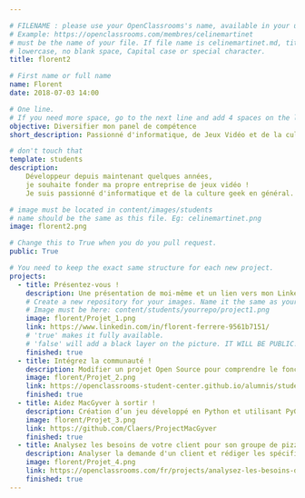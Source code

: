 ```yaml
---

# FILENAME : please use your OpenClassrooms's name, available in your url.
# Example: https://openclassrooms.com/membres/celinemartinet
# must be the name of your file. If file name is celinemartinet.md, title is celinemartinet.
# lowercase, no blank space, Capital case or special character.
title: florent2

# First name or full name
name: Florent
date: 2018-07-03 14:00

# One line.
# If you need more space, go to the next line and add 4 spaces on the left, as in 'description'.
objective: Diversifier mon panel de compétence
short_description: Passionné d'informatique, de Jeux Vidéo et de la culture geek

# don't touch that
template: students
description:
    Développeur depuis maintenant quelques années, 
    je souhaite fonder ma propre entreprise de jeux vidéo !
    Je suis passionné d'informatique et de la culture geek en général.

# image must be located in content/images/students
# name should be the same as this file. Eg: celinemartinet.png
image: florent2.png

# Change this to True when you do you pull request.
public: True

# You need to keep the exact same structure for each new project.
projects:
  - title: Présentez-vous !
    description: Une présentation de moi-même et un lien vers mon LinkedIn.
    # Create a new repository for your images. Name it the same as your nickname and profile picture.
    # Image must be here: content/students/yourrepo/project1.png
    image: florent/Projet_1.png
    link: https://www.linkedin.com/in/florent-ferrere-9561b7151/
    # 'true' makes it fully available.
    # 'false' will add a black layer on the picture. IT WILL BE PUBLIC!
    finished: true
  - title: Intégrez la communauté !
    description: Modifier un projet Open Source pour comprendre le fonctionnement de Git, de Github et des pull requests. 
    image: florent/Projet_2.png
    link: https://openclassrooms-student-center.github.io/alumnis/students/florent2.html
    finished: true
  - title: Aidez MacGyver à sortir !
    description: Création d’un jeu développé en Python et utilisant PyGame.
    image: florent/Projet_3.png
    link: https://github.com/Claers/ProjectMacGyver
    finished: true
  - title: Analysez les besoins de votre client pour son groupe de pizzerias.
    description: Analyser la demande d'un client et rédiger les spécifications détaillées du projet
    image: florent/Projet_4.png
    link: https://openclassrooms.com/fr/projects/analysez-les-besoins-de-votre-client-pour-son-groupe-de-pizzerias
    finished: true
---
```

